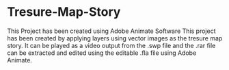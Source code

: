 # Tresure-Map-Story
This Project has been created using Adobe Animate Software
This project has been created by applying layers using vector images as the tresure map story. It can be played as a video output from the .swp file and the .rar file can be extracted and edited using the editable .fla file using Adobe Animate.
